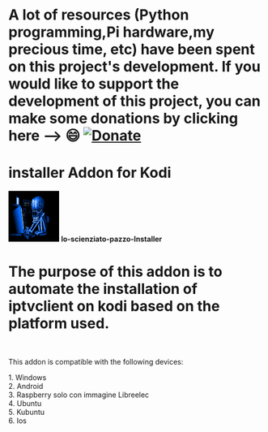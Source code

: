 # **A lot of resources (Python programming,Pi hardware,my precious time, etc) have been spent on this project's development. If you would like to support the development of this project, you can make some donations by clicking here --> :smile:** [![Donate](https://img.shields.io/badge/Donate-PayPal-green.svg)](https://www.paypal.com/donate/?hosted_button_id=HQ6KGF3PVSAPG)
# installer Addon for Kodi
<img src="https://github.com/aandroide/installer/blob/master/lo-scienziato-pazzo-installer/fanart.gif"
alt="Delete image" width="100" height="100" />
<b>lo-scienziato-pazzo-Installer</b>
<br>
# The purpose of this addon is to automate the installation of iptvclient on kodi based on the platform used.
<br>
<p> This addon is compatible with the following devices:</p> 
1. Windows
<br>
2. Android
<br>
3. Raspberry solo con immagine Libreelec
<br>
4. Ubuntu
<br>
5. Kubuntu
<br>
6. Ios
<br>

